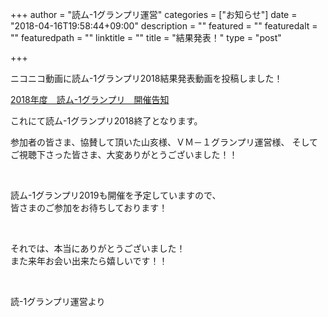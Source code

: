 +++
author = "読ム-1グランプリ運営"
categories = ["お知らせ"]
date = "2018-04-16T19:58:44+09:00"
description = ""
featured = ""
featuredalt = ""
featuredpath = ""
linktitle = ""
title = "結果発表！"
type = "post"

+++

ニコニコ動画に読ム-1グランプリ2018結果発表動画を投稿しました！

<script type="application/javascript" src="https://embed.nicovideo.jp/watch/sm32524053/script?w=720&h=480"></script><noscript><a href="http://www.nicovideo.jp/watch/sm32524053">2018年度　読ム-1グランプリ　開催告知</a></noscript>

これにて読ム-1グランプリ2018終了となります。

参加者の皆さま、協賛して頂いた山亥様、ＶＭ－１グランプリ運営様、
そしてご視聴下さった皆さま、大変ありがとうございました！！

<br>

読ム-1グランプリ2019も開催を予定していますので、  
皆さまのご参加をお待ちしております！

<br>

それでは、本当にありがとうございました！  
また来年お会い出来たら嬉しいです！！

<br>

読-1グランプリ運営より












